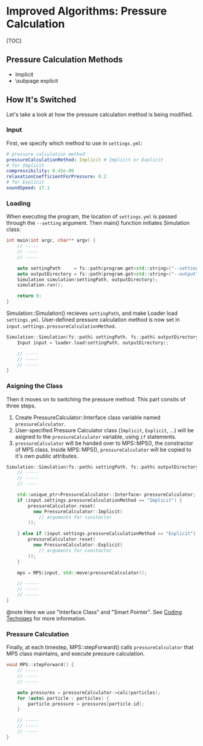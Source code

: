# Improved Algorithms: Pressure Calculation

[TOC]

## Pressure Calculation Methods
- Implicit
- \subpage explicit

## How It's Switched
Let's take a look at how the pressure calculation method is
being modified.

### Input
First, we specify which method to use in `settings.yml`:
```yml
# pressure calculation method
pressureCalculationMethod: Implicit # Implicit or Explicit
# for Implicit
compressibility: 0.45e-09
relaxationCoefficientForPressure: 0.2
# for Explicit
soundSpeed: 17.1
```

### Loading
When executing the program, the location of `settings.yml` is passed
through the `--setting` argument.
Then main() function initiates Simulation class:
```cpp
int main(int argc, char** argv) {
    // -----
    // -----
    // -----

    auto settingPath     = fs::path(program.get<std::string>("--setting"));
    auto outputDirectory = fs::path(program.get<std::string>("--output"));
    Simulation simulation(settingPath, outputDirectory);
    simulation.run();

    return 0;
}
```

Simulation::Simulation() recieves `settingPath`,
and make Loader load `settings.yml`.
User-defined pressure calculation method is now set in
`input.settings.pressureCalculationMethod`.
```cpp
Simulation::Simulation(fs::path& settingPath, fs::path& outputDirectory) {
    Input input = loader.load(settingPath, outputDirectory);

    // -----
    // -----
    // -----
}
```

### Asigning the Class
Then it moves on to switching the pressure method.
This part consits of three steps.
1. Create PressureCalculator::Interface class variable named `pressureCalculator`.
2. User-specified Pressure Calculator class (`Implicit`, `Explicit`, ...)
   will be asigned to the `pressureCalculator` variable, using `if` statements.
3. `pressureCalculator` will be handed over to MPS::MPS(),
   the constractor of MPS class. Inside MPS::MPS(),
   `pressureCalculator` will be copied to it's own public attributes.

```cpp
Simulation::Simulation(fs::path& settingPath, fs::path& outputDirectory) {
    // -----
    // -----
    // -----

    std::unique_ptr<PressureCalculator::Interface> pressureCalculator;
    if (input.settings.pressureCalculationMethod == "Implicit") {
        pressureCalculator.reset(
          new PressureCalculator::Implicit(
            // arguments for constactor
        ));

    } else if (input.settings.pressureCalculationMethod == "Explicit") {
        pressureCalculator.reset(
          new PressureCalculator::Explicit(
            // arguments for constactor
        ));
    }

    mps = MPS(input, std::move(pressureCalculator));

    // -----
    // -----
    // -----
}
```
@note
Here we use "Interface Class" and "Smart Pointer".
See [Coding Techniqes](../coding_techniques.md) for more information.

### Pressure Calculation
Finally, at each timestep, MPS::stepForward() calls
`pressureCalculator` that MPS class maintains, and execute pressure calculation.
```cpp
void MPS::stepForward() {
    // -----
    // -----
    // -----

    auto pressures = pressureCalculator->calc(particles);
    for (auto& particle : particles) {
        particle.pressure = pressures[particle.id];
    }

    // -----
    // -----
    // -----
}
```

